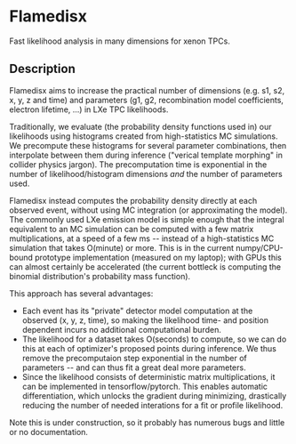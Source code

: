 Flamedisx
==========

Fast likelihood analysis in many dimensions for xenon TPCs.


Description
-------------

Flamedisx aims to increase the practical number of dimensions (e.g. s1, s2, x, 
y, z and time) and parameters (g1, g2, recombination model coefficients, 
electron lifetime, ...) in LXe TPC likelihoods.

Traditionally, we evaluate (the probability density functions used in) our likelihoods using histograms created from high-statistics MC simulations. We precompute these histograms for several parameter combinations, then interpolate between them during inference ("verical template morphing" in collider physics jargon). The precomputation time is exponential in the number of likelihood/histogram dimensions *and* the number of parameters used.

Flamedisx instead computes the probability density directly at each observed event, without using MC integration (or approximating the model). The commonly used LXe emission model is simple enough that the integral equivalent to an MC simulation can be computed with a few matrix multiplications, at a speed of a few ms -- instead of a high-statistics MC simulation that takes O(minute) or more. This is in the current numpy/CPU-bound prototype implementation (measured on my laptop); with GPUs this can almost certainly be accelerated (the current bottleck is computing the binomial distribution's probability mass function).

This approach has several advantages:
  - Each event has its "private" detector model computation at the observed (x, y, z, time), so making the likelihood time- and position dependent incurs no additional computational burden. 
  - The likelihood for a dataset takes O(seconds) to compute, so we can do this at each of optimizer's proposed points during inference. We thus remove the precomputaion step exponential in the number of parameters -- and can thus fit a great deal more parameters.
  - Since the likelihood consists of deterministic matrix multiplications, it can be implemented in tensorflow/pytorch. This enables automatic differentiation, which unlocks the gradient during minimizing, drastically reducing the number of needed interations for a fit or profile likelihood.
  
Note this is under construction, so it probably has numerous bugs and little or no documentation.


